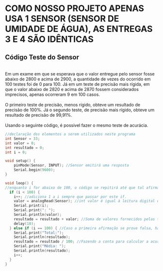 # COMO NOSSO PROJETO APENAS USA 1 SENSOR (SENSOR DE UMIDADE DE ÁGUA), AS ENTREGAS 3 E 4 SÃO IDÊNTICAS
## Código Teste do Sensor
<br>Em um exame em que se esperava que o valor entregue pelo sensor fosse abaixo de 2800 e acima de 2900, a quantidade de vezes do ocorrido em 100 testes foi de 0 para 100. Já em um teste de precisão mais rígida, em que o valor abaixo de 2820 e acima de 2870 fossem considerados imprecisos, apenas ocorreram 9 em 100 casos.<br>
<br>O primeiro teste de precisão, menos rígido, obteve um resultado de precisão de 100%. Já o segundo teste, de precisão mais rígido, obteve um resultado de precisão de 99,91%.<br>
<br>Usando o seguinte código, é possivel fazer o mesmo teste de acurácia.<br>

```cpp
//declaração dos elementos a serem utilizados neste programa
int Sensor = 33;
int valor = 0;
int resultado = 0;
int i = 0;

void setup() {
    pinMode(Sensor, INPUT); //Sensor emitirá uma resposta
    Serial.begin(9600);
}

void loop() {
//enquanto i for abaixo de 100, o código se repitirá até que tal afirmação se prove o contrário
  if (i < 100) {
    i++; //adiciona 1 a i sempre que passar por este if.
    valor = analogRead(Sensor); //int valor é igual à leitura digital do sensor
    Serial.print(i); 
    Serial.print(": ");
    Serial.println(valor);
    resultado = resultado + valor; //Soma de valores fornecidos pelas tentativas do sensor
    delay(10);
  } else if (i == 100) { //Caso a primeira afirmação se prove falsa, haverá uma verificação de valor hipotético "i" para saber se ele é igual a 100
    Serial.print("Total:");
    Serial.println(resultado);
    resultado = resultado / 100; //Fazendo a conta para calcular a acurácia
    Serial.print("Média: ");
    Serial.println(resultado);
    i++;
  }
}
